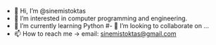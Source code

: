 - 👋 Hi, I’m @sinemistoktas
- 👀 I’m interested in computer programming and engineering.
- 🌱 I’m currently learning Python
#- 💞️ I’m looking to collaborate on ...
- 📫 How to reach me -> email: sinemistoktas@gmail.com
